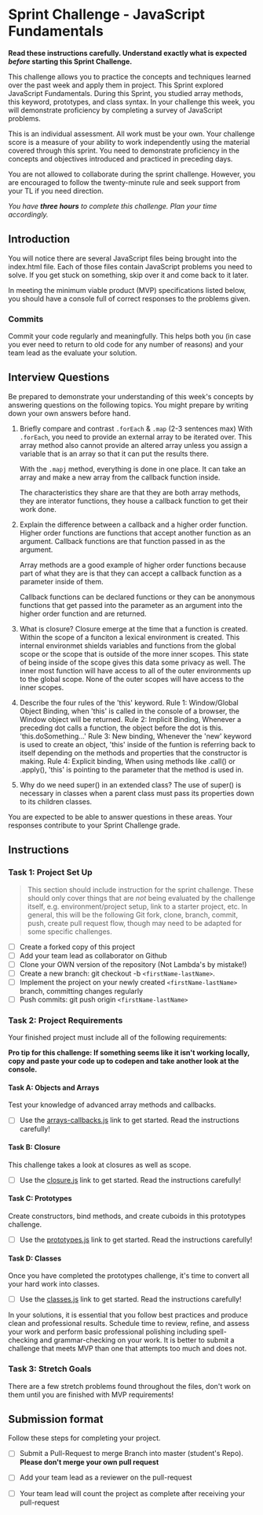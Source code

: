# Sprint Challenge - JavaScript Fundamentals

**Read these instructions carefully. Understand exactly what is expected _before_ starting this Sprint Challenge.**

This challenge allows you to practice the concepts and techniques learned over the past week and apply them in project. This Sprint explored JavaScript Fundamentals. During this Sprint, you studied array methods, this keyword, prototypes, and class syntax. In your challenge this week, you will demonstrate proficiency by completing a survey of JavaScript problems.

This is an individual assessment. All work must be your own. Your challenge score is a measure of your ability to work independently using the material covered through this sprint. You need to demonstrate proficiency in the concepts and objectives introduced and practiced in preceding days.

You are not allowed to collaborate during the sprint challenge. However, you are encouraged to follow the twenty-minute rule and seek support from your TL if you need direction. 

_You have **three hours** to complete this challenge. Plan your time accordingly._


## Introduction

You will notice there are several JavaScript files being brought into the index.html file.  Each of those files contain JavaScript problems you need to solve.  If you get stuck on something, skip over it and come back to it later.

In meeting the minimum viable product (MVP) specifications listed below, you should have a console full of correct responses to the problems given.

### Commits

Commit your code regularly and meaningfully. This helps both you (in case you ever need to return to old code for any number of reasons) and your team lead as the evaluate your solution.

## Interview Questions

Be prepared to demonstrate your understanding of this week's concepts by answering questions on the following topics. You might prepare by writing down your own answers before hand.

1. Briefly compare and contrast `.forEach` & `.map` (2-3 sentences max)
    With `.forEach`, you need to provide an external array to be iterated over. This array method also cannot provide an altered array unless you assign a variable that is an array so that it can put the results there. 

    With the `.mapj` method, everything is done in one place. It can take an array and make a new array from the callback function inside. 

    The characteristics they share are that they are both array methods, they are interator functions, they house a callback function to get their work done. 

2. Explain the difference between a callback and a higher order function.
    Higher order functions are functions that accept another function as an argument. 
    Callback functions are that function passed in as the argument. 

    Array methods are a good example of higher order functions because part of what they are is that they can accept a callback function as a parameter inside of them. 

    Callback functions can be declared functions or they can be anonymous functions that get passed into the parameter as an argument into the higher order function and are returned. 

3. What is closure?
    Closure emerge at the time that a function is created. Within the scope of a funciton a lexical environment is created. This internal environmet shields variables and functions from the global scope or the scope that is outside of the more inner scopes. This state of being inside of the scope gives this data some privacy as well. The inner most function will have access to all of the outer environments up to the global scope. None of the outer scopes will have access to the inner scopes. 

4. Describe the four rules of the 'this' keyword.
    Rule 1: Window/Global Object Binding, when 'this' is called in the console of a browser, the Window object will be returned. 
    Rule 2: Implicit Binding, Whenever a preceding dot calls a function, the object before the dot is this. 'this.doSomething...'
    Rule 3: New binding, Whenever the 'new' keyword is used to create an object, 'this' inside of the funtion is referring back to itself depending on the methods and properties that the constructor is making. 
    Rule 4: Explicit binding, When using methods like .call() or .apply(), 'this' is pointing to the parameter that the method is used in. 

5. Why do we need super() in an extended class?
    The use of super() is necessary in classes when a parent class must pass its properties down to its children classes. 

You are expected to be able to answer questions in these areas. Your responses contribute to your Sprint Challenge grade. 

## Instructions

### Task 1: Project Set Up

> This section should include instruction for the sprint challenge. These should only cover things that are _not_ being evaluated by the challenge itself, e.g. environment/project setup, link to a starter project, etc. In general, this will be the following Git fork, clone, branch, commit, push, create pull request flow, though may need to be adapted for some specific challenges.

- [ ] Create a forked copy of this project
- [ ] Add your team lead as collaborator on Github
- [ ] Clone your OWN version of the repository (Not Lambda's by mistake!)
- [ ] Create a new branch: git checkout -b `<firstName-lastName>`.
- [ ] Implement the project on your newly created `<firstName-lastName>` branch, committing changes regularly
- [ ] Push commits: git push origin `<firstName-lastName>`

### Task 2: Project Requirements

Your finished project must include all of the following requirements:

**Pro tip for this challenge: If something seems like it isn't working locally, copy and paste your code up to codepen and take another look at the console.**

#### Task A: Objects and Arrays

Test your knowledge of advanced array methods and callbacks.
* [ ] Use the [arrays-callbacks.js](challenges/arrays-callbacks.js) link to get started.  Read the instructions carefully!

#### Task B: Closure

This challenge takes a look at closures as well as scope. 
* [ ] Use the [closure.js](challenges/closure.js) link to get started. Read the instructions carefully!

#### Task C: Prototypes

Create constructors, bind methods, and create cuboids in this prototypes challenge.
* [ ] Use the [prototypes.js](challenges/prototypes.js) link to get started. Read the instructions carefully!

#### Task D: Classes

Once you have completed the prototypes challenge, it's time to convert all your hard work into classes.
* [ ] Use the [classes.js](challenges/classes.js) link to get started. Read the instructions carefully!

In your solutions, it is essential that you follow best practices and produce clean and professional results. Schedule time to review, refine, and assess your work and perform basic professional polishing including spell-checking and grammar-checking on your work. It is better to submit a challenge that meets MVP than one that attempts too much and does not.

### Task 3: Stretch Goals 

There are a few stretch problems found throughout the files, don't work on them until you are finished with MVP requirements!

## Submission format

Follow these steps for completing your project.

- [ ] Submit a Pull-Request to merge <firstName-lastName> Branch into master (student's  Repo). **Please don't merge your own pull request**
- [ ] Add your team lead as a reviewer on the pull-request
- [ ] Your team lead will count the project as complete after receiving your pull-request


